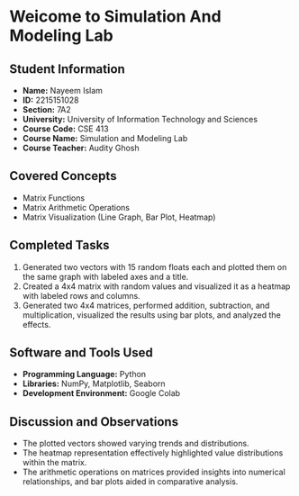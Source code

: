# Weicome to Simulation And Modeling Lab 

## Student Information

- **Name:** Nayeem Islam
- **ID:** 2215151028
- **Section:** 7A2
- **University:** University of Information Technology and Sciences 
- **Course Code:** CSE 413
- **Course Name:** Simulation and Modeling Lab
- **Course Teacher:** Audity Ghosh

## Covered Concepts

- Matrix Functions
- Matrix Arithmetic Operations
- Matrix Visualization (Line Graph, Bar Plot, Heatmap)

## Completed Tasks

1. Generated two vectors with 15 random floats each and plotted them on the same graph with labeled axes and a title.
2. Created a 4x4 matrix with random values and visualized it as a heatmap with labeled rows and columns.
3. Generated two 4x4 matrices, performed addition, subtraction, and multiplication, visualized the results using bar plots, and analyzed the effects.

## Software and Tools Used

- **Programming Language:** Python
- **Libraries:** NumPy, Matplotlib, Seaborn
- **Development Environment:** Google Colab

## Discussion and Observations

- The plotted vectors showed varying trends and distributions.
- The heatmap representation effectively highlighted value distributions within the matrix.
- The arithmetic operations on matrices provided insights into numerical relationships, and bar plots aided in comparative analysis.
